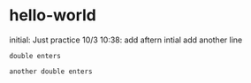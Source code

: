 # hello-world
initial: Just practice
10/3 10:38: add aftern intial
    add another line
    
    double enters
    
    another double enters
    
